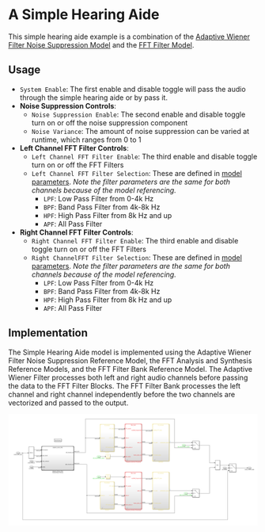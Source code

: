 # A Simple Hearing Aide
This simple hearing aide example is a combination of the [Adaptive Wiener Filter Noise Suppression Model](../noise_suppression) and the [FFT Filter Model](../fft_filters).

## Usage
- `System Enable`: The first enable and disable toggle will pass the audio through the simple hearing aide or by pass it.
- **Noise Suppression Controls**:
    - `Noise Suppression Enable`: The second enable and disable toggle turn on or off the noise suppression component
    - `Noise Variance`: The amount of noise suppression can be varied at runtime, which ranges from 0 to 1
- **Left Channel FFT Filter Controls**: 
    - `Left Channel FFT Filter Enable`: The third enable and disable toggle turn on or off the FFT Filters
    - `Left Channel FFT Filter Selection`: These are defined in [model parameters](modelparameters.m). *Note the filter parameters are the same for both channels because of the model referencing.*
        - `LPF`: Low Pass Filter from 0-4k Hz
        - `BPF`: Band Pass Filter from 4k-8k Hz
        - `HPF`: High Pass Filter from 8k Hz and up
        - `APF`: All Pass Filter
- **Right Channel FFT Filter Controls**: 
    - `Right Channel FFT Filter Enable`: The third enable and disable toggle turn on or off the FFT Filters
    - `Right ChannelFFT Filter Selection`: These are defined in [model parameters](modelparameters.m). *Note the filter parameters are the same for both channels because of the model referencing.*
        - `LPF`: Low Pass Filter from 0-4k Hz
        - `BPF`: Band Pass Filter from 4k-8k Hz
        - `HPF`: High Pass Filter from 8k Hz and up
        - `APF`: All Pass Filter


## Implementation
The Simple Hearing Aide model is implemented using the Adaptive Wiener Filter Noise Suppression Reference Model, the FFT Analysis and Synthesis Reference Models, and the FFT Filter Bank Reference Model. The Adaptive Wiener Filter processes both left and right audio channels before passing the data to the FFT Filter Blocks. The FFT Filter Bank processes the left channel and right channel independently before the two channels are vectorized and passed to the output.


<p align="center">
  <img src="simple_hearing_aide.PNG" />
</p>
